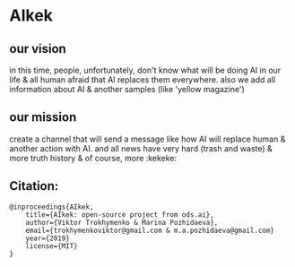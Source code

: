 # AIkek

our vision
--------
in this time, people, unfortunately, don't know what will be doing AI in our life & all human afraid that AI replaces them everywhere. also we add all information about AI & another samples (like 'yellow magazine')

our mission
--------
create a channel that will send a message like how AI will replace human & another action with AI. and all news have very hard (trash and waste) & more truth history & of course, more :kekeke:




Citation:
--------

    @inproceedings{AIkek,
        title={AIkek: open-source project from ods.ai},
        author={Viktor Trokhymenko & Marina Pozhidaeva},
        email={trokhymenkoviktor@gmail.com & m.a.pozhidaeva@gmail.com}
        year={2019}
        license={MIT}
    }
